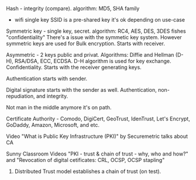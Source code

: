 Hash - integrity (compare). algorithm: MD5, SHA family

- wifi single key SSID is a pre-shared key it's ok depending on use-case

Symmetric key - single key, secret. algorithm: RC4, AES, DES, 3DES fishes "confidentiality"
There's a issue with the symmetic key system. However symmetric keys are used for Bulk encryption. Starts with receiver.

Asymmetric - 2 keys public and privat. Algorithms: Diffie and Hellman (D-H), RSA/DSA, ECC, ECDSA. D-H algorithm is used for key exchange. Confidentiality. Starts with the receiver generating keys.

Authentication starts with sender.

Digital signature starts with the sender as well. Authentication, non-repudiation, and integrity.

Not man in the middle anymore it's on path.

Certificate Authority - Comodo, DigiCert, GeoTrust, IdenTrust, Let's Encrypt, GoDaddy, Amazon, Microsoft, and etc. 

Video "What is Public Key Infrastructure (PKI)" by Securemetric talks about CA

Sunny Classroom Videos "PKI - trust & chain of trust - why, who and how?" and "Revocation of digital cetificates: CRL, OCSP, OCSP stapling"
1. Distributed Trust model establishes a chain of trust (on test).
   





